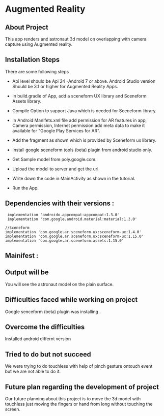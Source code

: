 # Augmented Reality

## About Project
This app renders and astronaut 3d model on overlapping with camera capture using Augmented reality.

## Installation Steps

There are some following steps 
- Api level should be Api 24 -Android 7 or above. Android Studio version Should be 3.1 or higher for Augmented Reality Apps.
- In build.gradle of App, add a sceneform UX library and Sceneform Assets library.
- Compile Option to support Java which is needed for Sceneform library.
- In Android Manifets.xml file add permission for AR features in app, Camera permission, Internet permission add meta data to make it available for "Google Play Services for AR".
- Add the fragment as shown which is provided by Sceneform ux library.
- Install google sceneform tools (beta) plugin from android studio only.
- Get Sample model from poly.google.com. 
 
 
- Upload the model to server and get the url.
- Write down the code in MainActivity as shown in the tutorial.
 

- Run the App.

## Dependencies with their versions :

     implementation 'androidx.appcompat:appcompat:1.3.0'
     implementation 'com.google.android.material:material:1.3.0'

    //Sceneform
    implementation 'com.google.ar.sceneform.ux:sceneform-ux:1.4.0'
    implementation 'com.google.ar.sceneform.ux:sceneform-ux:1.15.0'
    implementation 'com.google.ar.sceneform:assets:1.15.0'
	 
	
## Mainifest :
<uses-permission android:name="android.permission.CAMERA"/>
<uses-permission android:name="android.permission.INTERNET"/>
<uses-feature android:name="android.hardware.camera.ar" android:required="true" />

<meta-data android:name="com.google.ar.core" android:value="required" />


## Output will be
You will see the astronaut model on the plain surface.

## Difficulties faced while working on project
Google senceform (beta) plugin was installing .

## Overcome the difficulties
Installed android differnt version

## Tried to do but not succeed
We were trying to do touchless with help of pinch gesture ontouch event but we are not able to do it.
## Future plan regarding the development of project
Our future planning  about this project is to move the 3d model with touchless just moving the fingers or hand from long without touching the screen.
